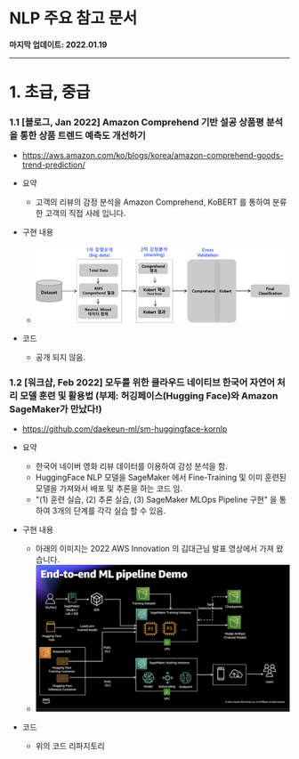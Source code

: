 # NLP 주요 참고 문서

**마지막 업데이트: 2022.01.19**


---

# 1. 초급, 중급
### 1.1 [블로그, Jan 2022] Amazon Comprehend 기반 설공 상품평 분석을 통한 상품 트렌드 예측도 개선하기
- https://aws.amazon.com/ko/blogs/korea/amazon-comprehend-goods-trend-prediction/
      
- 요약
    - 고객의 리뷰의 감정 분석을 Amazon Comprehend, KoBERT 를 통하여 분류한 고객의 직접 사례 입니다.
- 구현 내용    
    - ![comprehend_kobert.png](img/comprehend_kobert.png)    
- 코드
    - 공개 되지 않음.

### 1.2 [워크샵, Feb 2022] 모두를 위한 클라우드 네이티브 한국어 자연어 처리 모델 훈련 및 활용법 (부제: 허깅페이스(Hugging Face)와 Amazon SageMaker가 만났다!)
- https://github.com/daekeun-ml/sm-huggingface-kornlp
      
- 요약
    - 한국어 네이버 영화 리뷰 데이터를 이용하여 감성 분석을 함.
    - HuggingFace NLP 모델을 SageMaker 에서 Fine-Training 및 이미 훈련된 모델을 가져와서 배포 및 추론을 하는 코드 임.
    - "(1) 훈련 실습, (2) 추론 실습, (3) SageMaker MLOps Pipeline 구현" 을 통하여 3개의 단계를 각각 실습 할 수 있음.
- 구현 내용    
    - 아래의 이미지는 2022 AWS Innovation 의 김대근님 발표 영상에서 가져 왔습니다.
    - ![demo_huggingface.png](img/demo_huggingface.png)    
- 코드
    - 위의 코드 리파지토리


